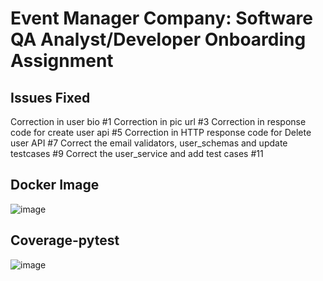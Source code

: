 # Event Manager Company: Software QA Analyst/Developer Onboarding Assignment

## Issues Fixed
Correction in user bio #1
Correction in pic url #3
Correction in response code for create user api #5
Correction in HTTP response code for Delete user API #7
Correct the email validators, user_schemas and update testcases #9
Correct the user_service and add test cases #11

## Docker Image
![image](https://github.com/karthikyeluripati/event_manager/assets/64483756/e261728b-0fc4-4172-b653-30c4f9b9bbb5)

## Coverage-pytest
![image](https://github.com/karthikyeluripati/event_manager/assets/64483756/2409917e-4387-4052-a62a-af43e2b9febd)
